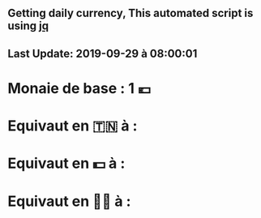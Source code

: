 ## Getting daily currency, This automated script is using [jq](https://stedolan.github.io/jq/)
## Last Update:  2019-09-29 à 08:00:01
 # Monaie de base : 1 💶 
 # Equivaut en 🇹🇳 à :  
 # Equivaut en 💵 à : 
 # Equivaut en 🐱‍💻 à : 
